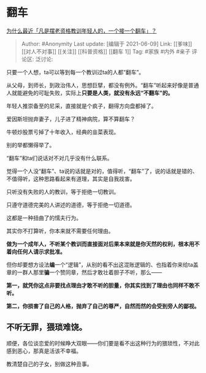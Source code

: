 # 翻车
[为什么最近「凡是摆老资格教训年轻人的，一个接一个翻车」？](https://www.zhihu.com/question/462610587/answer/1923934010)

> Author: #Anonymity
> Last update: [编辑于 2021-06-09]
> Link: [[爹味]] [[对人不对事]] [[关注]] [[科普资格]] [[翻车 1]]
> Tag: #家族 #内外 #亲子
> 评论区:
> 泛讨论:

只要一个人想，ta可以等到每一个教训过ta的人都“翻车”。

从父母，到师长，到政治伟人，思想巨擘，都没有例外。“翻车”听起来好像是普通人就能避免的可耻失败，实际上**只要是人类，就没有永远“不翻车”的。**

年轻人推崇备至的尼采，直接就是个疯子，翻得方向盘都掉了。

爱因斯坦抛弃妻子，儿子进了精神病院，算不算翻车？

牛顿炒股票亏掉了十年收入，经典的韭菜表现。

别的举都懒得举了。

“翻车”和ta们说话对不对几乎没有什么联系。

觉得一个人没“翻车”、ta说的话就是对的，值得听，“翻车”了，说的话就是错的、不值得听，这种思路看起来有道理，其实是自我戕害。

只听没有失败的人的教训，等于拒绝一切教训。

只遵守道德完美的人讲述的道德，等于拒绝一切道德。

这都是一种扭曲了的懦夫行为。

其实你不打算听，你本来就不需要任何理由。

**做为一个成年人，不听某个教训而直接面对后果本来就是你天然的权利，根本用不着向任何人请示求批准。**

但你却要想方设法**编**一个“逻辑”，从别的看不出这混账逻辑的、也指着你来给ta盖章的一群人那里**骗**一个赞同章，然后才敢壮着胆子不听，那么——

**第一，就凭你这点非要找点理由才敢不听的胆量，你其实找到了理由也同样不敢不听。**

**第二，你损害了自己的人格，抛弃了自己的尊严，自然而然的会受到旁人的鄙视。**

## 不听无罪，**猥琐难饶**。

顺便，各位谈恋爱的时候睁大双眼——你们要是看不出这种行为的猥琐性，不对此感到恶心，那真是活该不幸福。

教清楚自己的子女，别做这种丑事。
